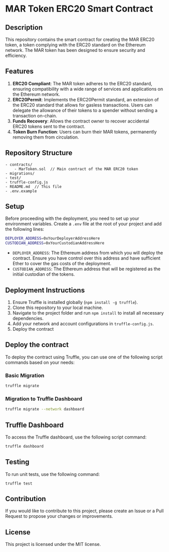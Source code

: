 # MAR Token ERC20 Smart Contract

## Description

This repository contains the smart contract for creating the MAR ERC20 token, a token complying with the ERC20 standard on the Ethereum network. The MAR token has been designed to ensure security and efficiency.

## Features

1. **ERC20 Compliant**: The MAR token adheres to the ERC20 standard, ensuring compatibility with a wide range of services and applications on the Ethereum network.
2. **ERC20Permit**: Implements the ERC20Permit standard, an extension of the ERC20 standard that allows for gasless transactions. Users can delegate the allowance of their tokens to a spender without sending a transaction on-chain.
3. **Funds Recovery**: Allows the contract owner to recover accidental ERC20 tokens sent to the contract.
4. **Token Burn Function**: Users can burn their MAR tokens, permanently removing them from circulation.

## Repository Structure

```
- contracts/
    - MarToken.sol  // Main contract of the MAR ERC20 token
- migrations/
- test/
- truffle-config.js
- README.md  // This file
- .env.example
```

## Setup

Before proceeding with the deployment, you need to set up your environment variables. Create a `.env` file at the root of your project and add the following lines:

```sh
DEPLOYER_ADDRESS=0xYourDeployerAddressHere
CUSTODIAN_ADDRESS=0xYourCustodianAddressHere
```

- `DEPLOYER_ADDRESS`: The Ethereum address from which you will deploy the contract. Ensure you have control over this address and have sufficient Ether to cover the gas costs of the deployment.
- `CUSTODIAN_ADDRESS`: The Ethereum address that will be registered as the initial custodian of the tokens.

## Deployment Instructions

1. Ensure Truffle is installed globally (`npm install -g truffle`).
2. Clone this repository to your local machine.
3. Navigate to the project folder and run `npm install` to install all necessary dependencies.
4. Add your network and account configurations in `truffle-config.js`.
5. Deploy the contract

## Deploy the contract

To deploy the contract using Truffle, you can use one of the following script commands based on your needs:

### Basic Migration

```bash
truffle migrate
```

### Migration to Truffle Dashboard

```bash
truffle migrate --network dashboard
```

## Truffle Dashboard

To access the Truffle dashboard, use the following script command:

```bash
truffle dashboard
```

## Testing

To run unit tests, use the following command:

```
truffle test
```

## Contribution

If you would like to contribute to this project, please create an Issue or a Pull Request to propose your changes or improvements.

## License

This project is licensed under the MIT license.
